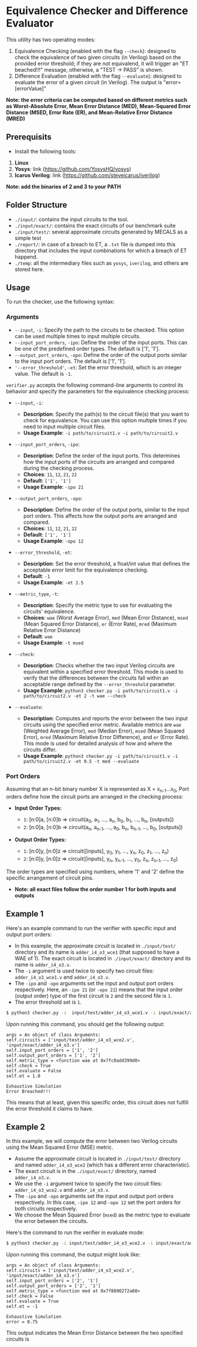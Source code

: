 # Equivalence Checker and Difference Evaluator

This utility has two operating modes: 
1. Equivalence Checking (enabled with the flag `--check`): designed to check the equivalence of two given circuits (in Verilog) based on the provided error threshold; if they are not equivalend, it will trigger an "ET beached!!!" message, otherwise, a "TEST -> PASS" is shown.
2. Difference Evaluation (enabled with the flag `--evaluate`): designed to evaluate the error of a given circuit (in Verilog). The output is "error=[errorValue]"


**Note: the error criteria can be computed based on different metrics such as Worst-Absolute Error, Mean Error Distance (MED), Mean-Squared Error Distance (MSED, Error Rate (ER), and Mean-Relative Error Distance (MRED)**

## Prerequisits

- Install the following tools:

1. **Linux**
2. **Yosys**: link (https://github.com/YosysHQ/yosys)
3. **Icarus Verilog**: link (https://github.com/steveicarus/iverilog)

**Note: add the binaries of 2 and 3 to your PATH**


## Folder Structure
- `./input/`: contains the input circuits to the tool. 
- `./input/exact/`: contains the exact circuits of our benchmark suite
- `./input/test/`: several approximate circuits generated by MECALS as a simple test
- `./report/`: in case of a breach to ET, a `.txt` file is dumped into this directory that includes the input combinations for which a breach of ET happend.
- `./temp`: all the intermediary files such as `yosys`, `iverilog`, and others are stored here.

## Usage

To run the checker, use the following syntax:


### Arguments

- `--input`, `-i`: Specify the path to the circuits to be checked. This option can be used multiple times to input multiple circuits.
- `--input_port_orders`, `-ipo`: Define the order of the input ports. This can be one of the predefined order types. The default is ['1', '1'].
- `--output_port_orders`, `-opo`: Define the order of the output ports similar to the input port orders. The default is ['1', '1'].
- `'--error_threshold'`, `-et`: Set the error threshold, which is an integer value. The default is `-1`.

`verifier.py` accepts the following command-line arguments to control its behavior and specify the parameters for the equivalence checking process:

- `--input`, `-i`:
  - **Description**: Specify the path(s) to the circuit file(s) that you want to check for equivalence. You can use this option multiple times if you need to input multiple circuit files.
  - **Usage Example**: `-i path/to/circuit1.v -i path/to/circuit2.v`
  
- `--input_port_orders`, `-ipo`:
  - **Description**: Define the order of the input ports. This determines how the input ports of the circuits are arranged and compared during the checking process.
  - **Choices**: `11`, `12`, `21`, `22`
  - **Default**: `['1', '1']`
  - **Usage Example**: `-ipo 21`
  
- `--output_port_orders`, `-opo`:
  - **Description**: Define the order of the output ports, similar to the input port orders. This affects how the output ports are arranged and compared.
  - **Choices**: `11`, `12`, `21`, `22`
  - **Default**: `['1', '1']`
  - **Usage Example**: `-opo 12`
  
- `--error_threshold`, `-et`:
  - **Description**: Set the error threshold, a float/int value that defines the acceptable error limit for the equivalence checking.
  - **Default**: `-1`
  - **Usage Example**: `-et 2.5`
  
- `--metric_type`, `-t`:
  - **Description**: Specify the metric type to use for evaluating the circuits' equivalence.
  - **Choices**: `wae` (Worst Average Error), `med` (Mean Error Distance), `msed` (Mean Squared Error Distance), `er` (Error Rate), `mred` (Maximum Relative Error Distance)
  - **Default**: `wae`
  - **Usage Example**: `-t msed`
  
- `--check`:
  - **Description**: Checks whether the two input Verilog circuits are equivalent within a specified error threshold. This mode is used to verify that the differences between the circuits fall within an acceptable range defined by the `--error_threshold` parameter.
  - **Usage Example**: `python3 checker.py -i path/to/circuit1.v -i path/to/circuit2.v -et 2 -t wae --check`
  
- `--evaluate`:
  - **Description**: Computes and reports the error between the two input circuits using the specified error metric. Available metrics are `wae` (Weighted Average Error), `med` (Median Error), `msed` (Mean Squared Error), `mred` (Maximum Relative Error Difference), and `er` (Error Rate). This mode is used for detailed analysis of how and where the circuits differ.
  - **Usage Example**: `python3 checker.py -i path/to/circuit1.v -i path/to/circuit2.v -et 0.5 -t med --evaluate`


### Port Orders

Assuming that an n-bit binary number X is represented as X = x<sub>n-1</sub>...x<sub>0</sub>,
Port orders define how the circuit ports are arranged in the checking process:


- **Input Order Types:**
  - `1`: [n:0]a, [n:0]b => circuit(a<sub>0</sub>, a<sub>1</sub>, ..., a<sub>n</sub>, b<sub>0</sub>, b<sub>1</sub>, ..., b<sub>n</sub>, [outputs])
  - `2`: [n:0]a, [n:0]b => circuit(a<sub>n</sub>, a<sub>n-1</sub>, ..., a<sub>0</sub>, b<sub>n</sub>, b<sub>n-1</sub>, ..., b<sub>0</sub>, [outputs])

- **Output Order Types:**
  - `1`: [n:0]y, [n:0]z => circuit([inputs], y<sub>0</sub>, y<sub>1</sub>, ..., y<sub>n</sub>, z<sub>0</sub>, z<sub>1</sub>, ..., z<sub>n</sub>)
  - `2`: [n:0]y, [n:0]z => circuit([inputs], y<sub>n</sub>, y<sub>n-1</sub>, ..., y<sub>0</sub>, z<sub>n</sub>, z<sub>n-1</sub>, ..., z<sub>0</sub>)

The order types are specified using numbers, where '1' and '2' define the specific arrangement of circuit pins.

- **Note: all exact files follow the order number 1 for both inputs and outputs** 


## Example 1

Here's an example command to run the verifier with specific input and output port orders:

- In this example, the approximate circuit is located in `./input/test/` directory and its name is `adder_i4_o3_wce1` (that supposed to have a WAE of 1).
The exact circuit is located in `./input/exact/` directory and its name is `adder_i4_o3.v`.
- The `-i` argument is used twice to specify two circuit files: `adder_i4_o3_wce1.v` and `adder_i4_o3.v`.
- The `-ipo` and `-opo` arguments set the input and output port orders respectively. Here, an `-ipo 21` (or `-opo 21`) means that the input order (output order) type of the first circuit is `2` and the second file is `1`.  
- The error threshold set is `1`. 



```bash
$ python3 checker.py -i  input/test/adder_i4_o3_wce1.v -i input/exact/adder_i4_o3.v -ipo 21 -opo 21 -et 1 -t wae --check
```

Upon running this command, you should get the following output:

```
args = An object of class Arguments:
self.circuits = ['input/test/adder_i4_o3_wce2.v', 'input/exact/adder_i4_o3.v']
self.input_port_orders = ['1', '2']
self.output_port_orders = ['1', '2']
self.metric_type = <function wae at 0x7fc0add399d0>
self.check = True
self.evaluate = False
self.et = 1.0

Exhaustive Simulation
Error Breached!!!

```

This means that at least, given this specific order, this circuit does not fulfill the error threshold it claims to have.


## Example 2

In this example, we will compute the error between two Verilog circuits using the Mean Squared Error (MSE) metric.

- Assume the approximate circuit is located in `./input/test/` directory and named `adder_i4_o3_wce2` (which has a different error characteristic).
- The exact circuit is in the `./input/exact/` directory, named `adder_i4_o3.v`.
- We use the `-i` argument twice to specify the two circuit files: `adder_i4_o3_wce2.v` and `adder_i4_o3.v`.
- The `-ipo` and `-opo` arguments set the input and output port orders respectively. In this case, `-ipo 12` and `-opo 12` set the port orders for both circuits respectively.
- We choose the Mean Squared Error (`msed`) as the metric type to evaluate the error between the circuits.

Here's the command to run the verifier in evaluate mode:

```bash
$ python3 checker.py -i input/test/adder_i4_o3_wce2.v -i input/exact/adder_i4_o3.v -ipo 12 -opo 12 -t msed --evaluate
```

Upon running this command, the output might look like:

```
args = An object of class Arguments:
self.circuits = ['input/test/adder_i4_o3_wce2.v', 'input/exact/adder_i4_o3.v']
self.input_port_orders = ['2', '1']
self.output_port_orders = ['2', '1']
self.metric_type = <function med at 0x7f8890272a60>
self.check = False
self.evaluate = True
self.et = -1

Exhaustive Simulation
error = 0.75
```

This output indicates the Mean Error Distance between the two specified circuits is 
